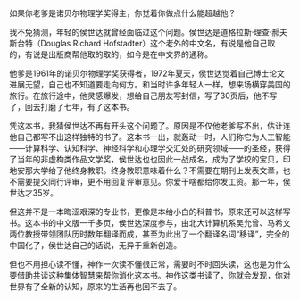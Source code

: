 如果你老爹是诺贝尔物理学奖得主，你觉着你做点什么能超越他？

我不免猜测，年轻的侯世达就曾经面临过这个问题。侯世达是道格拉斯·理查·郝夫斯台特（Douglas Richard Hofstadter）这个老外的中文名，有说是他自己取的，有说是出版商帮他取的取的，如今是在中文界的通称。

他爹是1961年的诺贝尔物理学奖获得者，1972年夏天，侯世达觉着自己博士论文进展无望，自己也不知道要走向何方。和当时许多年轻人一样，想来场横穿美国的旅行。在旅行途中，他灵感爆发，想给自己朋友写封信，写了30页后，他不写了，回去打磨了七年，有了这本书。

凭这本书，我猜侯世达不再有开头这个问题了。原因是不仅他老爹写不出，估计连他自己都写不出这样独特的书了。这本书一出，就轰动一时，人们称它为人工智能——计算科学、认知科学、神经科学和心理学交汇处的研究领域——的圣经，获得了当年的非虚构类作品文学奖，侯世达也也因此一战成名，成为了学校的宝贝，印地安那大学给了他终身教职。终身教职意味着什么？不需要在期刊上发表文章，也不需要提交同行评审，更不用回复评审意见。你爱干啥都给你发工资。那一年，侯世达才35岁。


但这并不是一本晦涩艰深的专业书，更像是本给小白的科普书，原来还可以这样写书。这本书的中文版一千多页，侯世达深度参与，由北大计算机系吴允曾、马希文两位教授带领团队历时数年翻译而成，甚至为此出了一个翻译名词“移译”，完全的中国化了，侯世达自己的话说，无异于重新创造。

但也不用担心读不懂，神作一次读不懂很正常，需要时不时回头读，这也是为什么要借助共读这种集体智慧来帮你消化这本书。神作这类书读了，你就会发现，你对世界有了全新的认知，原来的生活再也回不去了。

